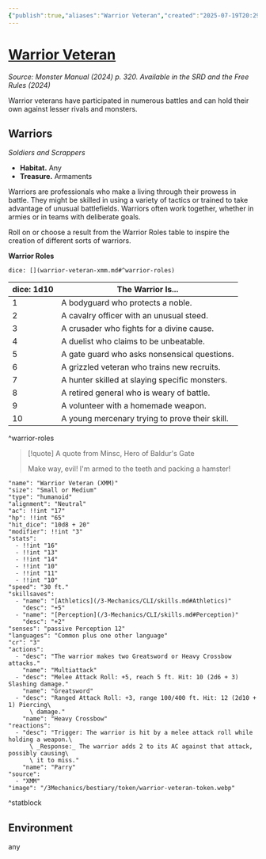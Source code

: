 ```yaml
---
{"publish":true,"aliases":"Warrior Veteran","created":"2025-07-19T20:29:27.789+02:00","modified":"2025-07-19T20:36:43.676+02:00","tags":["ttrpg-cli/compendium/src/5e/xmm","ttrpg-cli/monster/cr/3","ttrpg-cli/monster/environment/any","ttrpg-cli/monster/size/small-or-medium","ttrpg-cli/monster/type/humanoid"],"cssclasses":"json5e-monster"}
---
```


# [Warrior Veteran](3-Mechanics\CLI\bestiary\humanoid/warrior-veteran-xmm.md)
*Source: Monster Manual (2024) p. 320. Available in the <span title='Systems Reference Document (5.2)'>SRD</span> and the Free Rules (2024)*  

Warrior veterans have participated in numerous battles and can hold their own against lesser rivals and monsters.

## Warriors

*Soldiers and Scrappers*

- **Habitat.** Any  
- **Treasure.** Armaments  

Warriors are professionals who make a living through their prowess in battle. They might be skilled in using a variety of tactics or trained to take advantage of unusual battlefields. Warriors often work together, whether in armies or in teams with deliberate goals.

Roll on or choose a result from the Warrior Roles table to inspire the creation of different sorts of warriors.

**Warrior Roles**

`dice: [](warrior-veteran-xmm.md#^warrior-roles)`

| dice: 1d10 | The Warrior Is... |
|------------|-------------------|
| 1 | A bodyguard who protects a noble. |
| 2 | A cavalry officer with an unusual steed. |
| 3 | A crusader who fights for a divine cause. |
| 4 | A duelist who claims to be unbeatable. |
| 5 | A gate guard who asks nonsensical questions. |
| 6 | A grizzled veteran who trains new recruits. |
| 7 | A hunter skilled at slaying specific monsters. |
| 8 | A retired general who is weary of battle. |
| 9 | A volunteer with a homemade weapon. |
| 10 | A young mercenary trying to prove their skill. |
^warrior-roles

> [!quote] A quote from Minsc, Hero of Baldur's Gate  
> 
> Make way, evil! I'm armed to the teeth and packing a hamster!


```statblock
"name": "Warrior Veteran (XMM)"
"size": "Small or Medium"
"type": "humanoid"
"alignment": "Neutral"
"ac": !!int "17"
"hp": !!int "65"
"hit_dice": "10d8 + 20"
"modifier": !!int "3"
"stats":
  - !!int "16"
  - !!int "13"
  - !!int "14"
  - !!int "10"
  - !!int "11"
  - !!int "10"
"speed": "30 ft."
"skillsaves":
  - "name": "[Athletics](/3-Mechanics/CLI/skills.md#Athletics)"
    "desc": "+5"
  - "name": "[Perception](/3-Mechanics/CLI/skills.md#Perception)"
    "desc": "+2"
"senses": "passive Perception 12"
"languages": "Common plus one other language"
"cr": "3"
"actions":
  - "desc": "The warrior makes two Greatsword or Heavy Crossbow attacks."
    "name": "Multiattack"
  - "desc": "Melee Attack Roll: +5, reach 5 ft. Hit: 10 (2d6 + 3) Slashing damage."
    "name": "Greatsword"
  - "desc": "Ranged Attack Roll: +3, range 100/400 ft. Hit: 12 (2d10 + 1) Piercing\
      \ damage."
    "name": "Heavy Crossbow"
"reactions":
  - "desc": "Trigger: The warrior is hit by a melee attack roll while holding a weapon.\
      \ _Response:_ The warrior adds 2 to its AC against that attack, possibly causing\
      \ it to miss."
    "name": "Parry"
"source":
  - "XMM"
"image": "/3Mechanics/bestiary/token/warrior-veteran-token.webp"
```
^statblock

## Environment

any